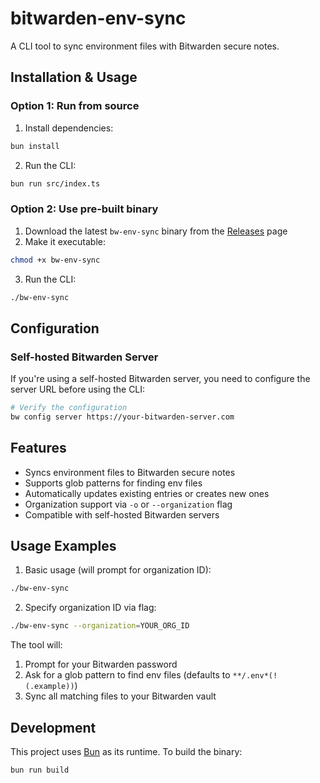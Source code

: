 # bitwarden-env-sync

A CLI tool to sync environment files with Bitwarden secure notes.

## Installation & Usage

### Option 1: Run from source

1. Install dependencies:

```bash
bun install
```

2. Run the CLI:

```bash
bun run src/index.ts
```

### Option 2: Use pre-built binary

1. Download the latest `bw-env-sync` binary from the [Releases](https://github.com/YOUR_USERNAME/bitwarden-env-sync/releases) page
2. Make it executable:

```bash
chmod +x bw-env-sync
```

3. Run the CLI:

```bash
./bw-env-sync
```

## Configuration

### Self-hosted Bitwarden Server

If you're using a self-hosted Bitwarden server, you need to configure the server URL before using the CLI:

```bash
# Verify the configuration
bw config server https://your-bitwarden-server.com
```

## Features

- Syncs environment files to Bitwarden secure notes
- Supports glob patterns for finding env files
- Automatically updates existing entries or creates new ones
- Organization support via `-o` or `--organization` flag
- Compatible with self-hosted Bitwarden servers

## Usage Examples

1. Basic usage (will prompt for organization ID):

```bash
./bw-env-sync
```

2. Specify organization ID via flag:

```bash
./bw-env-sync --organization=YOUR_ORG_ID
```

The tool will:

1. Prompt for your Bitwarden password
2. Ask for a glob pattern to find env files (defaults to `**/.env*(!(.example))`)
3. Sync all matching files to your Bitwarden vault

## Development

This project uses [Bun](https://bun.sh) as its runtime. To build the binary:

```bash
bun run build
```
